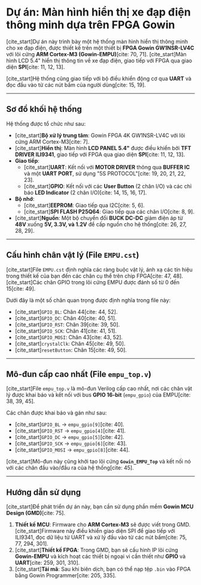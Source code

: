 # Dự án: Màn hình hiển thị xe đạp điện thông minh dựa trên FPGA Gowin

[cite_start]Dự án này trình bày một hệ thống màn hình hiển thị thông minh cho xe đạp điện, được thiết kế trên một thiết bị **FPGA Gowin GW1NSR-LV4C** với lõi cứng **ARM Cortex-M3 (Gowin-EMPU)**[cite: 70, 71]. [cite_start]Màn hình LCD 5.4" hiển thị thông tin về xe đạp điện, giao tiếp với FPGA qua giao diện **SPI**[cite: 11, 12, 13].

[cite_start]Hệ thống cũng giao tiếp với bộ điều khiển động cơ qua **UART** và đọc đầu vào từ các nút bấm của người dùng[cite: 15, 19].

---

## Sơ đồ khối hệ thống

Hệ thống được tổ chức như sau:

* [cite_start]**Bộ xử lý trung tâm**: Gowin FPGA 4K GW1NSR-LV4C với lõi cứng ARM Cortex-M3[cite: 7].
* [cite_start]**Hiển thị**: Màn hình **LCD PANEL 5.4"** được điều khiển bởi **TFT DRIVER ILI9341**, giao tiếp với FPGA qua giao diện **SPI**[cite: 11, 12, 13].
* **Giao tiếp**:
    * [cite_start]**UART**: Kết nối với **MOTOR DRIVER** thông qua **BUFFER IC** và một **UART PORT**, sử dụng "5S PROTOCOL"[cite: 19, 20, 21, 22, 23].
    * [cite_start]**GPIO**: Kết nối với các **User Button** (2 chân I/O) và các chỉ báo **LED Indicator** (2 chân I/O)[cite: 14, 15, 16, 17].
* **Bộ nhớ**:
    * [cite_start]**EEPROM**: Giao tiếp qua I2C[cite: 5, 6].
    * [cite_start]**SPI FLASH P25Q64**: Giao tiếp qua các chân I/O[cite: 8, 9].
* [cite_start]**Nguồn**: Một bộ chuyển đổi **BUCK DC-DC** giảm điện áp từ **48V** xuống **5V, 3.3V, và 1.2V** để cấp nguồn cho hệ thống[cite: 26, 27, 28, 29].

---

## Cấu hình chân vật lý (File `EMPU.cst`)

[cite_start]File `EMPU.cst` định nghĩa các ràng buộc vật lý, ánh xạ các tín hiệu trong thiết kế của bạn đến các chân cụ thể trên chip FPGA[cite: 47, 48]. [cite_start]Các chân GPIO trong lõi cứng EMPU được đánh số từ 0 đến 15[cite: 49].

Dưới đây là một số chân quan trọng được định nghĩa trong file này:

* [cite_start]`GPIO_BL`: Chân 44[cite: 44, 52].
* [cite_start]`GPIO_DC`: Chân 40[cite: 40, 51].
* [cite_start]`GPIO_RST`: Chân 39[cite: 39, 50].
* [cite_start]`GPIO_SCK`: Chân 41[cite: 41, 51].
* [cite_start]`GPIO_MOSI`: Chân 43[cite: 43, 52].
* [cite_start]`crystalClk`: Chân 45[cite: 49, 50].
* [cite_start]`resetButton`: Chân 15[cite: 49, 50].

---

## Mô-đun cấp cao nhất (File `empu_top.v`)

[cite_start]File `empu_top.v` là mô-đun Verilog cấp cao nhất, nơi các chân vật lý được khai báo và kết nối với bus **GPIO 16-bit** (`empu_gpio`) của EMPU[cite: 38, 39, 45].

Các chân được khai báo và gán như sau:

* [cite_start]`GPIO_BL` -> `empu_gpio[9]`[cite: 40].
* [cite_start]`GPIO_RST` -> `empu_gpio[4]`[cite: 41].
* [cite_start]`GPIO_DC` -> `empu_gpio[5]`[cite: 42].
* [cite_start]`GPIO_SCK` -> `empu_gpio[6]`[cite: 43].
* [cite_start]`GPIO_MOSI` -> `empu_gpio[8]`[cite: 44].

[cite_start]Mô-đun này cũng khởi tạo lõi cứng **`Gowin_EMPU_Top`** và kết nối nó với các chân đầu vào/đầu ra của hệ thống[cite: 45].

---

## Hướng dẫn sử dụng

[cite_start]Để phát triển dự án này, bạn cần sử dụng phần mềm **Gowin MCU Design (GMD)**[cite: 75].

1.  **Thiết kế MCU**: Firmware cho **ARM Cortex-M3** sẽ được viết trong GMD. [cite_start]Firmware này điều khiển giao diện SPI để giao tiếp với ILI9341, đọc dữ liệu từ UART và xử lý đầu vào từ các nút bấm[cite: 75, 77, 294, 301].
2.  [cite_start]**Thiết kế FPGA**: Trong GMD, bạn sẽ cấu hình IP lõi cứng **Gowin-EMPU** và kích hoạt các thiết bị ngoại vi cần thiết như **GPIO** và **UART**[cite: 259, 301, 310].
3.  [cite_start]**Tải mã**: Sau khi biên dịch, bạn có thể nạp tệp `.bin` vào FPGA bằng Gowin Programmer[cite: 205, 335].
